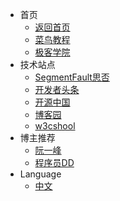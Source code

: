 * 首页
    * [返回首页](/)
    * [菜鸟教程](http://www.runoob.com/ ':target=_blank')
    * [极客学院](http://wiki.jikexueyuan.com/ ':target=_blank')
* 技术站点
    * [SegmentFault思否](https://segmentfault.com/ ':target=_blank')
    * [开发者头条](https://toutiao.io/ ':target=_blank')
    * [开源中国](https://www.oschina.net/ ':target=_blank')
    * [博客园](https://www.cnblogs.com/ ':target=_blank')
    * [w3cshool](https://www.w3cschool.cn/ ':target=_blank')
* 博主推荐
    * [阮一峰](http://www.ruanyifeng.com/home.html ':target=_blank')
    * [程序员DD](http://blog.didispace.com/ ':target=_blank')
* Language
    * [中文](/)